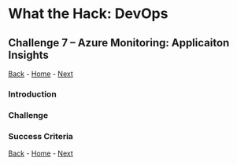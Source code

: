 # What the Hack: DevOps 

## Challenge 7 – Azure Monitoring: Applicaiton Insights
[Back](challenge06.md) - [Home](../../readme.md) - [Next](challenge08.md)

### Introduction

### Challenge

### Success Criteria


[Back](challenge06.md) - [Home](../../readme.md) - [Next](challenge08.md)

